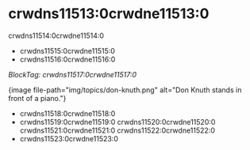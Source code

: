 # crwdns11513:0crwdne11513:0

crwdns11514:0crwdne11514:0

- crwdns11515:0crwdne11515:0
- crwdns11516:0crwdne11516:0

*BlockTag: crwdns11517:0crwdne11517:0*

{image file-path="img/topics/don-knuth.png" alt="Don Knuth stands in front of a piano."}

- crwdns11518:0crwdne11518:0
- crwdns11519:0crwdne11519:0 crwdns11520:0crwdne11520:0 crwdns11521:0crwdne11521:0 crwdns11522:0crwdne11522:0
- crwdns11523:0crwdne11523:0